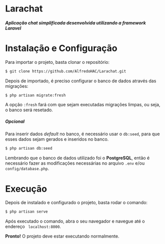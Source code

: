 # Larachat

##### Aplicação chat simplificada desenvolvida utilizando a framework Laravel

# Instalação e Configuração

Para importar o projeto, basta clonar o repositório:
```bash
$ git clone https://github.com/AlfredoHAC/Larachat.git
```
Depois de importado, é preciso configurar o banco de dados através das migrações:
```bash
$ php artisan migrate:fresh
```
A opção `:fresh` fará com que sejam executadas migrações limpas, ou seja, o banco será resetado.

##### Opcional

Para inserir dados *default* no banco, é necessário usar o `db:seed`, para que esses dados sejam gerados e inseridos no banco.
```bash
$ php artisan db:seed
```

Lembrando que o banco de dados utilizado foi o **PostgreSQL**, então é necessário fazer as modificações necessárias no arquivo `.env` e/ou `config/database.php`.

# Execução

Depois de instalado e configurado o projeto, basta rodar o comando:
```bash
$ php artisan serve
```
Após executado o comando, abra o seu navegador e navegue até o endereço ` localhost:8000`.

**Pronto!** O projeto deve estar executando normalmente.